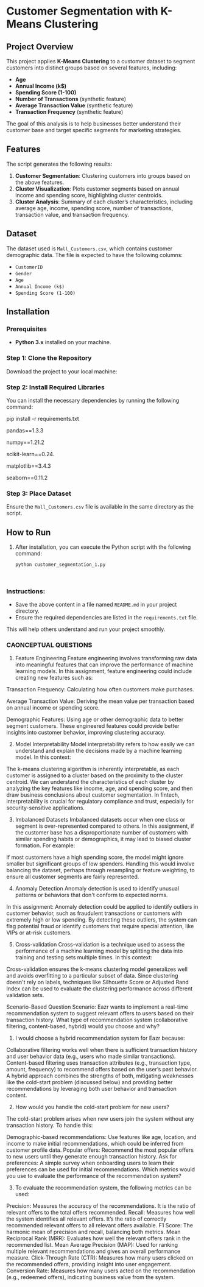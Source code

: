 
# Customer Segmentation with K-Means Clustering

## Project Overview
This project applies **K-Means Clustering** to a customer dataset to segment customers into distinct groups based on several features, including:
- **Age**
- **Annual Income (k$)**
- **Spending Score (1-100)**
- **Number of Transactions** (synthetic feature)
- **Average Transaction Value** (synthetic feature)
- **Transaction Frequency** (synthetic feature)

The goal of this analysis is to help businesses better understand their customer base and target specific segments for marketing strategies.

## Features
The script generates the following results:
1. **Customer Segmentation**: Clustering customers into groups based on the above features.
2. **Cluster Visualization**: Plots customer segments based on annual income and spending score, highlighting cluster centroids.
3. **Cluster Analysis**: Summary of each cluster’s characteristics, including average age, income, spending score, number of transactions, transaction value, and transaction frequency.

## Dataset
The dataset used is `Mall_Customers.csv`, which contains customer demographic data. The file is expected to have the following columns:
- `CustomerID`
- `Gender`
- `Age`
- `Annual Income (k$)`
- `Spending Score (1-100)`

## Installation

### Prerequisites
- **Python 3.x** installed on your machine.

### Step 1: Clone the Repository
Download the project to your local machine:


### Step 2: Install Required Libraries
You can install the necessary dependencies by running the following command:

pip install -r requirements.txt

pandas==1.3.3

numpy==1.21.2

scikit-learn==0.24.

matplotlib==3.4.3

seaborn==0.11.2




### Step 3: Place Dataset
Ensure the `Mall_Customers.csv` file is available in the same directory as the script.

## How to Run

1. After installation, you can execute the Python script with the following command:
   ```bash
   python customer_segmentation_1.py

  


### Instructions:
- Save the above content in a file named `README.md` in your project directory.
- Ensure the required dependencies are listed in the `requirements.txt` file.

This will help others understand and run your project smoothly.

### CAONCEPTUAL QUESTIONS
1. Feature Engineering
Feature engineering involves transforming raw data into meaningful features that can improve the performance of machine learning models. In this assignment, feature engineering could include creating new features such as:

Transaction Frequency: Calculating how often customers make purchases.

Average Transaction Value: Deriving the mean value per transaction based on annual income or spending score.

Demographic Features: Using age or other demographic data to better segment customers. These engineered features could provide better insights into customer behavior, improving clustering accuracy.

2. Model Interpretability
Model interpretability refers to how easily we can understand and explain the decisions made by a machine learning model. In this context:

The k-means clustering algorithm is inherently interpretable, as each customer is assigned to a cluster based on the proximity to the cluster centroid.
We can understand the characteristics of each cluster by analyzing the key features like income, age, and spending score, and then draw business conclusions about customer segmentation.
In fintech, interpretability is crucial for regulatory compliance and trust, especially for security-sensitive applications.

3. Imbalanced Datasets
Imbalanced datasets occur when one class or segment is over-represented compared to others. In this assignment, if the customer base has a disproportionate number of customers with similar spending habits or demographics, it may lead to biased cluster formation. For example:

If most customers have a high spending score, the model might ignore smaller but significant groups of low spenders. Handling this would involve balancing the dataset, perhaps through resampling or feature weighting, to ensure all customer segments are fairly represented.

4. Anomaly Detection
Anomaly detection is used to identify unusual patterns or behaviors that don't conform to expected norms. 

In this assignment:
Anomaly detection could be applied to identify outliers in customer behavior, such as fraudulent transactions or customers with extremely high or low spending.
By detecting these outliers, the system can flag potential fraud or identify customers that require special attention, like VIPs or at-risk customers.

5. Cross-validation
Cross-validation is a technique used to assess the performance of a machine learning model by splitting the data into training and testing sets multiple times. In this context:

Cross-validation ensures the k-means clustering model generalizes well and avoids overfitting to a particular subset of data.
Since clustering doesn't rely on labels, techniques like Silhouette Score or Adjusted Rand Index can be used to evaluate the clustering performance across different validation sets.

Scenario-Based Question
Scenario: Eazr wants to implement a real-time recommendation system to suggest relevant offers to users based on their transaction history.
What type of recommendation system (collaborative filtering, content-based, hybrid) would you choose and why?

1. I would choose a hybrid recommendation system for Eazr because:

Collaborative filtering works well when there is sufficient transaction history and user behavior data (e.g., users who made similar transactions).
Content-based filtering uses transaction attributes (e.g., transaction type, amount, frequency) to recommend offers based on the user’s past behavior.
A hybrid approach combines the strengths of both, mitigating weaknesses like the cold-start problem (discussed below) and providing better recommendations by leveraging both user behavior and transaction content.

2. How would you handle the cold-start problem for new users?

The cold-start problem arises when new users join the system without any transaction history. To handle this:

Demographic-based recommendations: Use features like age, location, and income to make initial recommendations, which could be inferred from customer profile data.
Popular offers: Recommend the most popular offers to new users until they generate enough transaction history.
Ask for preferences: A simple survey when onboarding users to learn their preferences can be used for initial recommendations.
Which metrics would you use to evaluate the performance of the recommendation system?

3. To evaluate the recommendation system, the following metrics can be used:

Precision: Measures the accuracy of the recommendations. It is the ratio of relevant offers to the total offers recommended.
Recall: Measures how well the system identifies all relevant offers. It’s the ratio of correctly recommended relevant offers to all relevant offers available.
F1 Score: The harmonic mean of precision and recall, balancing both metrics.
Mean Reciprocal Rank (MRR): Evaluates how well the relevant offers rank in the recommended list.
Mean Average Precision (MAP): Used for ranking multiple relevant recommendations and gives an overall performance measure.
Click-Through Rate (CTR): Measures how many users clicked on the recommended offers, providing insight into user engagement.
Conversion Rate: Measures how many users acted on the recommendation (e.g., redeemed offers), indicating business value from the system.





